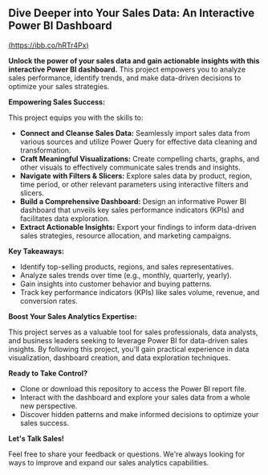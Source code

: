 ## Dive Deeper into Your Sales Data: An Interactive Power BI Dashboard

[(https://ibb.co/hRTr4Px)](https://github.com/Kreazzy/Sales-Dashboard/blob/Kreazzy/output.jpg)

**Unlock the power of your sales data and gain actionable insights with this interactive Power BI dashboard.** This project empowers you to analyze sales performance, identify trends, and make data-driven decisions to optimize your sales strategies.

**Empowering Sales Success:**

This project equips you with the skills to:

* **Connect and Cleanse Sales Data:** Seamlessly import sales data from various sources and utilize Power Query for effective data cleaning and transformation.
* **Craft Meaningful Visualizations:** Create compelling charts, graphs, and other visuals to effectively communicate sales trends and insights.
* **Navigate with Filters & Slicers:** Explore sales data by product, region, time period, or other relevant parameters using interactive filters and slicers.
* **Build a Comprehensive Dashboard:** Design an informative Power BI dashboard that unveils key sales performance indicators (KPIs) and facilitates data exploration.
* **Extract Actionable Insights:** Export your findings to inform data-driven sales strategies, resource allocation, and marketing campaigns.

**Key Takeaways:**

* Identify top-selling products, regions, and sales representatives.
* Analyze sales trends over time (e.g., monthly, quarterly, yearly).
* Gain insights into customer behavior and buying patterns.
* Track key performance indicators (KPIs) like sales volume, revenue, and conversion rates.

**Boost Your Sales Analytics Expertise:**

This project serves as a valuable tool for sales professionals, data analysts, and business leaders seeking to leverage Power BI for data-driven sales insights. By following this project, you'll gain practical experience in data visualization, dashboard creation, and data exploration techniques.

**Ready to Take Control?**

* Clone or download this repository to access the Power BI report file.
* Interact with the dashboard and explore your sales data from a whole new perspective.
* Discover hidden patterns and make informed decisions to optimize your sales success.

**Let's Talk Sales!**

Feel free to share your feedback or questions. We're always looking for ways to improve and expand our sales analytics capabilities.
